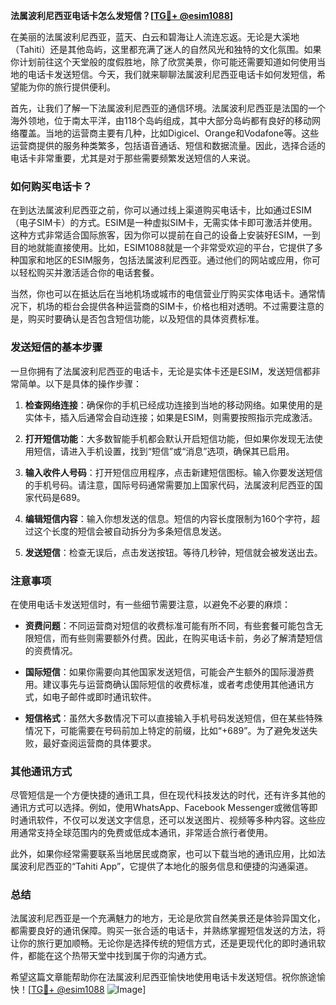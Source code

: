 **法属波利尼西亚电话卡怎么发短信？[[TG💪+ @esim1088](https://t.me/s/esim1088)]**

在美丽的法属波利尼西亚，蓝天、白云和碧海让人流连忘返。无论是大溪地（Tahiti）还是其他岛屿，这里都充满了迷人的自然风光和独特的文化氛围。如果你计划前往这个天堂般的度假胜地，除了欣赏美景，你可能还需要知道如何使用当地的电话卡发送短信。今天，我们就来聊聊法属波利尼西亚电话卡如何发短信，希望能为你的旅行提供便利。

首先，让我们了解一下法属波利尼西亚的通信环境。法属波利尼西亚是法国的一个海外领地，位于南太平洋，由118个岛屿组成，其中大部分岛屿都有良好的移动网络覆盖。当地的运营商主要有几种，比如Digicel、Orange和Vodafone等。这些运营商提供的服务种类繁多，包括语音通话、短信和数据流量。因此，选择合适的电话卡非常重要，尤其是对于那些需要频繁发送短信的人来说。

### 如何购买电话卡？

在到达法属波利尼西亚之前，你可以通过线上渠道购买电话卡，比如通过ESIM（电子SIM卡）的方式。ESIM是一种虚拟SIM卡，无需实体卡即可激活并使用。这种方式非常适合国际旅客，因为你可以提前在自己的设备上安装好ESIM，一到目的地就能直接使用。比如，ESIM1088就是一个非常受欢迎的平台，它提供了多种国家和地区的ESIM服务，包括法属波利尼西亚。通过他们的网站或应用，你可以轻松购买并激活适合你的电话套餐。

当然，你也可以在抵达后在当地机场或城市的电信营业厅购买实体电话卡。通常情况下，机场的柜台会提供各种运营商的SIM卡，价格也相对透明。不过需要注意的是，购买时要确认是否包含短信功能，以及短信的具体资费标准。

### 发送短信的基本步骤

一旦你拥有了法属波利尼西亚的电话卡，无论是实体卡还是ESIM，发送短信都非常简单。以下是具体的操作步骤：

1. **检查网络连接**：确保你的手机已经成功连接到当地的移动网络。如果使用的是实体卡，插入后通常会自动连接；如果是ESIM，则需要按照指示完成激活。

2. **打开短信功能**：大多数智能手机都会默认开启短信功能，但如果你发现无法使用短信，请进入手机设置，找到“短信”或“消息”选项，确保其已启用。

3. **输入收件人号码**：打开短信应用程序，点击新建短信图标。输入你要发送短信的手机号码。请注意，国际号码通常需要加上国家代码，法属波利尼西亚的国家代码是689。

4. **编辑短信内容**：输入你想发送的信息。短信的内容长度限制为160个字符，超过这个长度的短信会被自动拆分为多条短信息发送。

5. **发送短信**：检查无误后，点击发送按钮。等待几秒钟，短信就会被发送出去。

### 注意事项

在使用电话卡发送短信时，有一些细节需要注意，以避免不必要的麻烦：

- **资费问题**：不同运营商对短信的收费标准可能有所不同，有些套餐可能包含无限短信，而有些则需要额外付费。因此，在购买电话卡前，务必了解清楚短信的资费情况。
  
- **国际短信**：如果你需要向其他国家发送短信，可能会产生额外的国际漫游费用。建议事先与运营商确认国际短信的收费标准，或者考虑使用其他通讯方式，如电子邮件或即时通讯软件。

- **短信格式**：虽然大多数情况下可以直接输入手机号码发送短信，但在某些特殊情况下，可能需要在号码前加上特定的前缀，比如“+689”。为了避免发送失败，最好查阅运营商的具体要求。

### 其他通讯方式

尽管短信是一个方便快捷的通讯工具，但在现代科技发达的时代，还有许多其他的通讯方式可以选择。例如，使用WhatsApp、Facebook Messenger或微信等即时通讯软件，不仅可以发送文字信息，还可以发送图片、视频等多种内容。这些应用通常支持全球范围内的免费或低成本通讯，非常适合旅行者使用。

此外，如果你经常需要联系当地居民或商家，也可以下载当地的通讯应用，比如法属波利尼西亚的“Tahiti App”，它提供了本地化的服务信息和便捷的沟通渠道。

### 总结

法属波利尼西亚是一个充满魅力的地方，无论是欣赏自然美景还是体验异国文化，都需要良好的通讯保障。购买一张合适的电话卡，并熟练掌握短信发送的方法，将让你的旅行更加顺畅。无论你是选择传统的短信方式，还是更现代化的即时通讯软件，都能在这个热带天堂中找到属于你的沟通方式。

希望这篇文章能帮助你在法属波利尼西亚愉快地使用电话卡发送短信。祝你旅途愉快！[[TG💪+ @esim1088](https://t.me/s/esim1088) ![Image](https://i.postimg.cc/4NQfJmqS/Snipaste-2025-05-13-00-14-12.png)]
